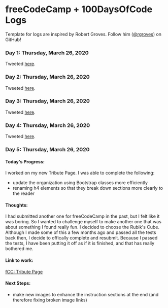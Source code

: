 # freeCodeCamp + 100DaysOfCode Logs
Template for logs are inspired by Robert Groves. Follow him ([@rgroves](https://github.com/rgroves)) on GitHub! 

### Day 1: Thursday, March 26, 2020

Tweeted [here](https://twitter.com/kathleen_tech/status/1241884814682337282).

### Day 2: Thursday, March 26, 2020

Tweeted [here](https://twitter.com/kathleen_tech/status/1242275266942115840).

### Day 3: Thursday, March 26, 2020

Tweeted [here](https://twitter.com/kathleen_tech/status/1242652924351741953).

### Day 4: Thursday, March 26, 2020

Tweeted [here](https://twitter.com/kathleen_tech/status/1243006747100487686).

### Day 5: Thursday, March 26, 2020

#### **Today's Progress**:

I worked on my new Tribute Page. I was able to complete the following:
* update the organization using Bootstrap classes more efficiently
* renaming h4 elements so that they break down sections more clearly to the reader

#### **Thoughts:**

I had submitted another one for freeCodeCamp in the past, but I felt like it was boring. So I wanted to challenge myself to make another one that was about something I found really fun. I decided to choose the Rubik's Cube. Although I made some of this a few months ago and passed all the tests back then, I decide to offically complete and resubmit. Because I passed the tests, I have been putting it off as if it is finished, and that has really bothered me.

#### **Link to work:**

[fCC: Tribute Page](https://kathleengraham.github.io/fccTributePage/)

#### **Next Steps:**

* make new images to enhance the instruction sections at the end (and therefore fixing broken image links)